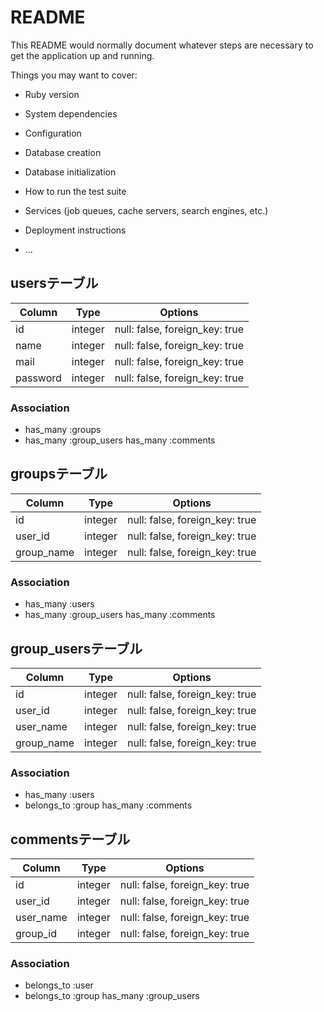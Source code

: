 # README

This README would normally document whatever steps are necessary to get the
application up and running.

Things you may want to cover:

* Ruby version

* System dependencies

* Configuration

* Database creation

* Database initialization

* How to run the test suite

* Services (job queues, cache servers, search engines, etc.)

* Deployment instructions

* ...

## usersテーブル
|Column|Type|Options|
|------|----|-------|
|id|integer|null: false, foreign_key: true|
|name|integer|null: false, foreign_key: true|
|mail|integer|null: false, foreign_key: true|
|password|integer|null: false, foreign_key: true|
### Association
- has_many :groups
- has_many :group_users
  has_many :comments


## groupsテーブル
|Column|Type|Options|
|------|----|-------|
|id|integer|null: false, foreign_key: true|
|user_id|integer|null: false, foreign_key: true|
|group_name|integer|null: false, foreign_key: true|
### Association
- has_many :users
- has_many :group_users
  has_many :comments

## group_usersテーブル
|Column|Type|Options|
|------|----|-------|
|id|integer|null: false, foreign_key: true|
|user_id|integer|null: false, foreign_key: true|
|user_name|integer|null: false, foreign_key: true|
|group_name|integer|null: false, foreign_key: true|
### Association
- has_many :users
- belongs_to :group
  has_many :comments
  
## commentsテーブル
|Column|Type|Options|
|------|----|-------|
|id|integer|null: false, foreign_key: true|
|user_id|integer|null: false, foreign_key: true|
|user_name|integer|null: false, foreign_key: true|
|group_id|integer|null: false, foreign_key: true|
### Association
- belongs_to :user
- belongs_to :group
  has_many :group_users
  